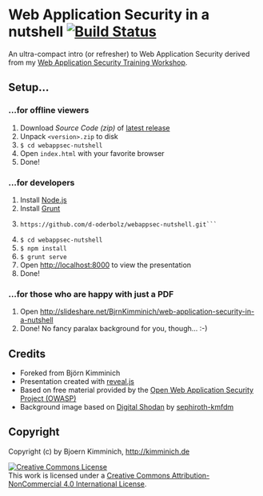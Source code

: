 # Web Application Security in a nutshell [![Build Status](https://travis-ci.org/bkimminich/webappsec-nutshell.png?branch=master)](https://travis-ci.org/bkimminich/webappsec-nutshell)

An ultra-compact intro (or refresher) to Web Application Security
derived from my
[Web Application Security Training Workshop](http://de.slideshare.net/BjrnKimminich/web-application-security-21684264).

## Setup...

### ...for offline viewers

1. Download _Source Code (zip)_ of
   [latest release](https://github.com/bkimminich/webappsec-nutshell/releases/latest)
2. Unpack ```<version>.zip``` to disk
3. ```$ cd webappsec-nutshell```
4. Open ```index.html``` with your favorite browser
5. Done!

### ...for developers

1. Install [Node.js](http://nodejs.org/)
2. Install
   [Grunt](http://gruntjs.com/getting-started#installing-the-cli)
3. ```$ git clone
   https://github.com/d-oderbolz/webappsec-nutshell.git```
4. ```$ cd webappsec-nutshell```
5. ```$ npm install```
6. ```$ grunt serve```
7. Open <http://localhost:8000> to view the presentation
8. Done!

### ...for those who are happy with just a PDF

1. Open
   <http://slideshare.net/BjrnKimminich/web-application-security-in-a-nutshell>
2. Done! No fancy paralax background for you, though... :-)

## Credits
- Foreked from Björn Kimminich
- Presentation created with
  [reveal.js](https://github.com/hakimel/reveal.js)
- Based on free material provided by the
  [Open Web Application Security Project (OWASP)](https://owasp.org)
- Background image based on
  [Digital Shodan](http://sephiroth-kmfdm.deviantart.com/art/Digital-Shodan-56013493)
  by [sephiroth-kmfdm](http://sephiroth-kmfdm.deviantart.com/)

## Copyright

Copyright (c) by Bjoern Kimminich, http://kimminich.de

<a rel="license"
href="http://creativecommons.org/licenses/by-nc/4.0/"><img alt="Creative
Commons License" style="border-width:0"
src="https://i.creativecommons.org/l/by-nc/4.0/88x31.png" /></a><br
/>This work is licensed under a <a rel="license"
href="http://creativecommons.org/licenses/by-nc/4.0/">Creative Commons
Attribution-NonCommercial 4.0 International License</a>.
